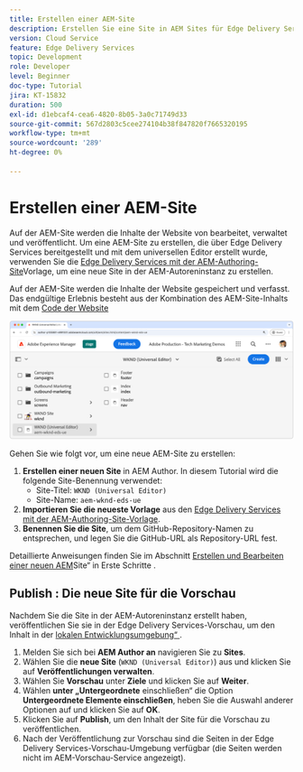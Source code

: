 ```yaml
---
title: Erstellen einer AEM-Site
description: Erstellen Sie eine Site in AEM Sites für Edge Delivery Services, die mit dem universellen Editor bearbeitet werden kann.
version: Cloud Service
feature: Edge Delivery Services
topic: Development
role: Developer
level: Beginner
doc-type: Tutorial
jira: KT-15832
duration: 500
exl-id: d1ebcaf4-cea6-4820-8b05-3a0c71749d33
source-git-commit: 567d2803c5cee274104b38f847820f7665320195
workflow-type: tm+mt
source-wordcount: '289'
ht-degree: 0%

---
```


# Erstellen einer AEM-Site

Auf der AEM-Site werden die Inhalte der Website von bearbeitet, verwaltet und veröffentlicht. Um eine AEM-Site zu erstellen, die über Edge Delivery Services bereitgestellt und mit dem universellen Editor erstellt wurde, verwenden Sie die [Edge Delivery Services mit der AEM-Authoring-Site](https://github.com/adobe-rnd/aem-boilerplate-xwalk/releases)Vorlage, um eine neue Site in der AEM-Autoreninstanz zu erstellen.

Auf der AEM-Site werden die Inhalte der Website gespeichert und verfasst. Das endgültige Erlebnis besteht aus der Kombination des AEM-Site-Inhalts mit dem [Code der Website](./1-new-code-project.md)

![Neue AEM-Site für Edge Delivery Services und universellen Editor](./assets/2-new-aem-site/new-site.png)

Gehen Sie wie folgt vor, um eine neue AEM-Site zu erstellen:

1. **Erstellen einer neuen Site** in AEM Author. In diesem Tutorial wird die folgende Site-Benennung verwendet:
   * Site-Titel: `WKND (Universal Editor)`
   * Site-Name: `aem-wknd-eds-ue`
2. **Importieren Sie die neueste Vorlage** aus den [Edge Delivery Services mit der AEM-Authoring-Site-Vorlage](https://github.com/adobe-rnd/aem-boilerplate-xwalk/releases).
3. **Benennen Sie die Site**, um dem GitHub-Repository-Namen zu entsprechen, und legen Sie die GitHub-URL als Repository-URL fest.

Detaillierte Anweisungen finden Sie im Abschnitt [Erstellen und Bearbeiten einer neuen AEM](https://experienceleague.adobe.com/en/docs/experience-manager-cloud-service/content/edge-delivery/wysiwyg-authoring/edge-dev-getting-started#create-aem-site)Site“ in Erste Schritte .

## Publish : Die neue Site für die Vorschau

Nachdem Sie die Site in der AEM-Autoreninstanz erstellt haben, veröffentlichen Sie sie in der Edge Delivery Services-Vorschau, um den Inhalt in der [lokalen Entwicklungsumgebung“ ](./3-local-development-environment.md).

1. Melden Sie sich bei **AEM Author an** navigieren Sie zu **Sites**.
2. Wählen Sie die **neue Site** (`WKND (Universal Editor)`) aus und klicken Sie auf **Veröffentlichungen verwalten**.
3. Wählen Sie **Vorschau** unter **Ziele** und klicken Sie auf **Weiter**.
4. Wählen **unter „Untergeordnete** einschließen“ die Option **Untergeordnete Elemente einschließen**, heben Sie die Auswahl anderer Optionen auf und klicken Sie auf **OK**.
5. Klicken Sie auf **Publish**, um den Inhalt der Site für die Vorschau zu veröffentlichen.
6. Nach der Veröffentlichung zur Vorschau sind die Seiten in der Edge Delivery Services-Vorschau-Umgebung verfügbar (die Seiten werden nicht im AEM-Vorschau-Service angezeigt).
